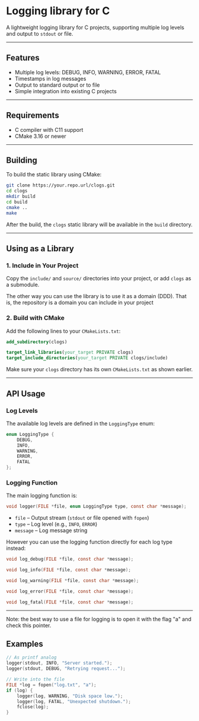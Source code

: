 # Logging library for C

A lightweight logging library for C projects, supporting multiple log levels and output to `stdout` or file.

---

## Features

- Multiple log levels: DEBUG, INFO, WARNING, ERROR, FATAL
- Timestamps in log messages
- Output to standard output or to file
- Simple integration into existing C projects

---

## Requirements

- C compiler with C11 support
- CMake 3.16 or newer

---

## Building

To build the static library using CMake:

```sh
git clone https://your.repo.url/clogs.git
cd clogs
mkdir build
cd build
cmake ..
make
```

After the build, the `clogs` static library will be available in the `build` directory.

---

## Using as a Library

### 1. Include in Your Project

Copy the `include/` and `source/` directories into your project, or add `clogs` as a submodule.

The other way you can use the library is to use it as a domain (DDD). That is, the repository is a domain you can include in your project

### 2. Build with CMake

Add the following lines to your `CMakeLists.txt`:

```cmake
add_subdirectory(clogs)

target_link_libraries(your_target PRIVATE clogs)
target_include_directories(your_target PRIVATE clogs/include)
```

Make sure your `clogs` directory has its own `CMakeLists.txt` as shown earlier.

---

## API Usage

### Log Levels

The available log levels are defined in the `LoggingType` enum:

```c
enum LoggingType {
    DEBUG,
    INFO,
    WARNING,
    ERROR,
    FATAL
};
```

### Logging Function

The main logging function is:

```c
void logger(FILE *file, enum LoggingType type, const char *message);
```

- `file` – Output stream (`stdout` or file opened with `fopen`)
- `type` – Log level (e.g., `INFO`, `ERROR`)
- `message` – Log message string

However you can use the logging function directly for each log type instead:

```c
void log_debug(FILE *file, const char *message);

void log_info(FILE *file, const char *message);

void log_warning(FILE *file, const char *message);

void log_error(FILE *file, const char *message);

void log_fatal(FILE *file, const char *message);
```

---
Note: the best way to use a file for logging is to open it with the flag "a" and check this pointer.

## Examples

```c
// As printf analog
logger(stdout, INFO, "Server started.");
logger(stdout, DEBUG, "Retrying request...");
```
```c
// Write into the file
FILE *log = fopen("log.txt", "a");
if (log) {
    logger(log, WARNING, "Disk space low.");
    logger(log, FATAL, "Unexpected shutdown.");
    fclose(log);
}
```

